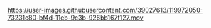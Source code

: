 https://user-images.githubusercontent.com/39027613/119972050-73231c80-bf4d-11eb-9c3b-926bb167f127.mov
